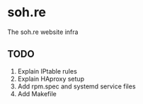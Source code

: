 # soh.re
The soh.re website infra
## TODO
1. Explain IPtable rules
2. Explain HAproxy setup
3. Add rpm.spec and systemd service files
4. Add Makefile
